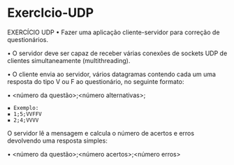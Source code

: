 # ExercIcio-UDP

EXERCÍCIO UDP
  • Fazer uma aplicação cliente-servidor para correção de questionários.
  
  • O servidor deve ser capaz de receber várias conexões de sockets UDP de clientes
  simultaneamente (multithreading).
  
  • O cliente envia ao servidor, vários datagramas contendo cada um uma resposta do tipo
  V ou F ao questionário, no seguinte formato:
  
  ▪ <número da questão>;<número alternativas>;<respostas>
    
    ▪ Exemplo:
    ▪ 1;5;VVFFV
    ▪ 2;4;VVVV
    
O servidor lê a mensagem e calcula o número de acertos e erros devolvendo uma resposta
simples:

  • <número da questão>;<número acertos>;<número erros>
